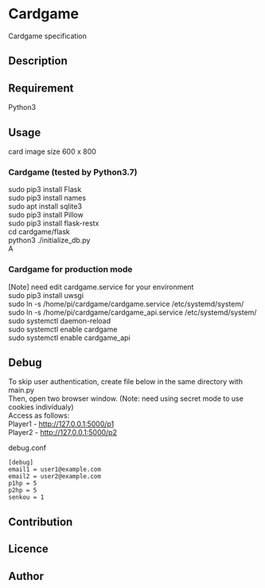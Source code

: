 Cardgame
====

Cardgame specification

## Description

## Requirement
Python3

## Usage
card image size 600 x 800

### Cardgame (tested by Python3.7)
sudo pip3 install Flask  
sudo pip3 install names  
sudo apt install sqlite3  
sudo pip3 install Pillow  
sudo pip3 install flask-restx  
cd cardgame/flask  
python3 ./initialize_db.py  
A  

### Cardgame for production mode
[Note] need edit cardgame.service for your environment  
sudo pip3 install uwsgi  
sudo ln -s /home/pi/cardgame/cardgame.service /etc/systemd/system/  
sudo ln -s /home/pi/cardgame/cardgame_api.service /etc/systemd/system/  
sudo systemctl daemon-reload  
sudo systemctl enable cardgame  
sudo systemctl enable cardgame_api  

## Debug
To skip user authentication, create file below in the same directory with main.py  
Then, open two browser window. (Note: need using secret mode to use cookies individualy)  
Access as follows:  
  Player1 - http://127.0.0.1:5000/p1  
  Player2 - http://127.0.0.1:5000/p2  

debug.conf
```
[debug]
email1 = user1@example.com
email2 = user2@example.com
p1hp = 5
p2hp = 5
senkou = 1
```

## Contribution

## Licence

## Author
